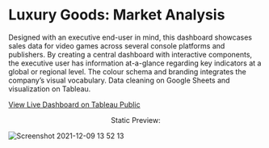 # Luxury Goods: Market Analysis
Designed with an executive end-user in mind, this dashboard showcases sales data for video games across several console platforms and publishers. By creating a central dashboard with interactive components, the executive user has information at-a-glance regarding key indicators at a global or regional level. The colour schema and branding integrates the company’s visual vocabulary. Data cleaning on Google Sheets and visualization on Tableau.

[View Live Dashboard on Tableau Public](https://public.tableau.com/views/Capstone-LuxuryMarketextract/VerticalDashboard?:language=en-GB&:display_count=n&:origin=viz_share_link)


<p align="center">
    Static Preview:
</p>

![Screenshot 2021-12-09 13 52 13](https://user-images.githubusercontent.com/90063554/158236619-aa1e06aa-a93b-4e2c-bd73-0ed02b9b6a57.png)
